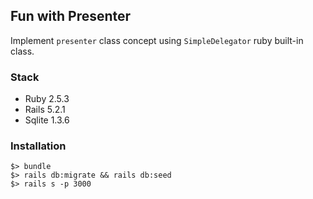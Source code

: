 ## Fun with Presenter

Implement `presenter` class concept using `SimpleDelegator` ruby built-in class.

### Stack
- Ruby 2.5.3
- Rails 5.2.1
- Sqlite 1.3.6

### Installation
```
$> bundle
$> rails db:migrate && rails db:seed
$> rails s -p 3000
```

